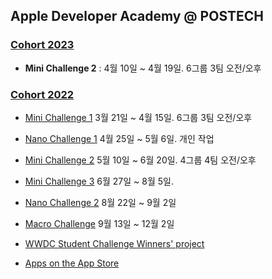 ## Apple Developer Academy @ POSTECH

### [Cohort 2023](https://github.com/orgs/DeveloperAcademy-POSTECH/teams/cohort2023)

 * **Mini Challenge 2** : 4월 10일 ~ 4월 19일. 6그룹 3팀 오전/오후

### [Cohort 2022](https://github.com/orgs/DeveloperAcademy-POSTECH/teams/cohort2022)
 
 * [Mini Challenge 1](https://github.com/orgs/DeveloperAcademy-POSTECH/teams/minichallenge1_2022) 3월 21일 ~ 4월 15일. 6그룹 3팀 오전/오후

 * [Nano Challenge 1](https://github.com/DeveloperAcademy-POSTECH/.github/blob/main/2022Cohort/Nano1.md) 4월 25일 ~ 5월 6일. 개인 작업

 * [Mini Challenge 2](https://github.com/orgs/DeveloperAcademy-POSTECH/teams/minichallenge2_2022) 5월 10일 ~ 6월 20일. 4그룹 4팀 오전/오후
 
 * [Mini Challenge 3](https://github.com/orgs/DeveloperAcademy-POSTECH/teams/minichallenge3_2022) 6월 27일 ~ 8월 5일.
 
 * [Nano Challenge 2](https://github.com/DeveloperAcademy-POSTECH/.github/blob/main/2022Cohort/Nano2.md) 8월 22일 ~ 9월 2일
 
 * [Macro Challenge](https://github.com/orgs/DeveloperAcademy-POSTECH/teams/macrochallenge_2022) 9월 13일 ~ 12월 2일

 * [WWDC Student Challenge Winners' project](https://github.com/DeveloperAcademy-POSTECH/.github/blob/main/2022Cohort/WWDCStudentWinners.md)

 * [Apps on the App Store](https://github.com/DeveloperAcademy-POSTECH/.github/blob/main/2022Cohort/AppsOnStore.md)
